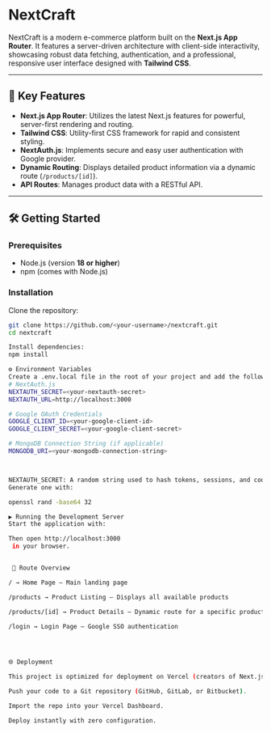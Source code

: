 # NextCraft

NextCraft is a modern e-commerce platform built on the **Next.js App Router**. It features a server-driven architecture with client-side interactivity, showcasing robust data fetching, authentication, and a professional, responsive user interface designed with **Tailwind CSS**.

---

## 🚀 Key Features

- **Next.js App Router**: Utilizes the latest Next.js features for powerful, server-first rendering and routing.  
- **Tailwind CSS**: Utility-first CSS framework for rapid and consistent styling.  
- **NextAuth.js**: Implements secure and easy user authentication with Google provider.  
- **Dynamic Routing**: Displays detailed product information via a dynamic route (`/products/[id]`).  
- **API Routes**: Manages product data with a RESTful API.  

---

## 🛠 Getting Started

### Prerequisites
- Node.js (version **18 or higher**)  
- npm (comes with Node.js)

### Installation

Clone the repository:

```bash
git clone https://github.com/<your-username>/nextcraft.git
cd nextcraft

Install dependencies:
npm install

⚙️ Environment Variables
Create a .env.local file in the root of your project and add the following:
# NextAuth.js
NEXTAUTH_SECRET=<your-nextauth-secret>
NEXTAUTH_URL=http://localhost:3000

# Google OAuth Credentials
GOOGLE_CLIENT_ID=<your-google-client-id>
GOOGLE_CLIENT_SECRET=<your-google-client-secret>

# MongoDB Connection String (if applicable)
MONGODB_URI=<your-mongodb-connection-string>



NEXTAUTH_SECRET: A random string used to hash tokens, sessions, and cookies.
Generate one with:

openssl rand -base64 32

▶️ Running the Development Server
Start the application with:

Then open http://localhost:3000
 in your browser.


 📍 Route Overview

/ → Home Page – Main landing page

/products → Product Listing – Displays all available products

/products/[id] → Product Details – Dynamic route for a specific product

/login → Login Page – Google SSO authentication




🌐 Deployment

This project is optimized for deployment on Vercel (creators of Next.js).

Push your code to a Git repository (GitHub, GitLab, or Bitbucket).

Import the repo into your Vercel Dashboard.

Deploy instantly with zero configuration.






